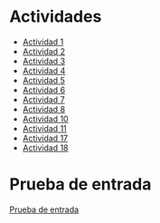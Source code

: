 # Actividades
- [Actividad 1](Actividad1/Actividad%201%20(2)%20(1).pdf)
- [Actividad 2](Actividad2/actividad%202%20desarrollo%20(3)%20(1).pdf)
- [Actividad 3](Actividad3/Actividad%203%20(2)%20(1).pdf)
- [Actividad 4](Actividad4/Actividad4/Actividad4.md)
- [Actividad 5](Actividad5/ACtividad5.md)
- [Actividad 6](Actividad6/Actividad%206.md)
- [Actividad 7](Actividad7/Actividad7.md)
- [Actividad 8](Actividad8/Actividad8.md)
- [Actividad 10](Actividad10/Actividad10.md)
- [Actividad 11](Actividad11/Actividad11.md)
- [Actividad 17](Actividad17/Actividad17.md)
- [Actividad 18](Actividad18/Actividad%2018.md)


# Prueba de entrada

[Prueba de entrada](https://github.com/GermainAN/Prueba_de_entrada.git)



